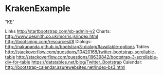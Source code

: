 # KrakenExample

"KE"


Links
http://startbootstrap.com/sb-admin-v2
Charts:
    http://www.oesmith.co.uk/morris.js/index.html
    http://bootsnipp.com/resources#8
Dialogs:
    http://nakupanda.github.io/bootstrap3-dialog/#available-options
Tables
    http://stackoverflow.com/questions/10420168/twitter-bootstrap-scrollable-table
    http://stackoverflow.com/questions/19639842/bootstrap-3-scrollable-div-for-table
    https://datatables.net/blog/Twitter_Bootstrap
Calendar:
    http://bootstrap-calendar.azurewebsites.net/index-bs3.html